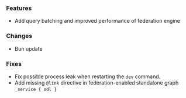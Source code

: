 ### Features

- Add query batching and improved performance of federation engine

### Changes

- Bun update

### Fixes

- Fix possible process leak when restarting the `dev` command.
- Add missing `@link` directive in federation-enabled standalone graph `_service { sdl }`
